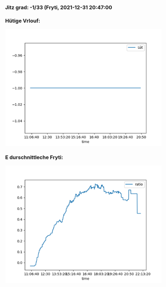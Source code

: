 ### Jitz grad: -1/33 (Fryti, 2021-12-31 20:47:00

### Hütige Vrlouf:
![Graph](Today.png)

### E durschnittleche Fryti:
![Graph](Fryti.png)